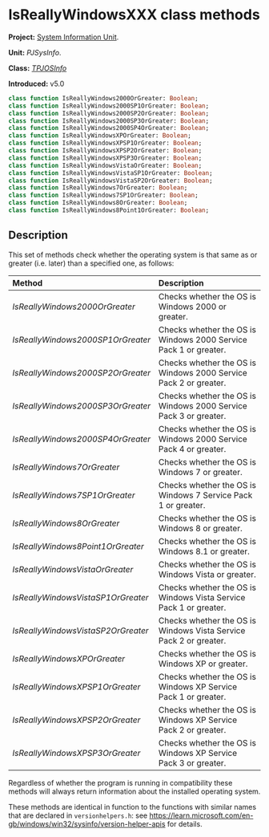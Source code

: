 # IsReallyWindowsXXX class methods #

**Project:** [System Information Unit](../API.md).

**Unit:** _PJSysInfo_.

**Class:** _[TPJOSInfo](./TPJOSInfo.md)_

**Introduced:** v5.0

```pascal
class function IsReallyWindows2000OrGreater: Boolean;
class function IsReallyWindows2000SP1OrGreater: Boolean;
class function IsReallyWindows2000SP2OrGreater: Boolean;
class function IsReallyWindows2000SP3OrGreater: Boolean;
class function IsReallyWindows2000SP4OrGreater: Boolean;
class function IsReallyWindowsXPOrGreater: Boolean;
class function IsReallyWindowsXPSP1OrGreater: Boolean;
class function IsReallyWindowsXPSP2OrGreater: Boolean;
class function IsReallyWindowsXPSP3OrGreater: Boolean;
class function IsReallyWindowsVistaOrGreater: Boolean;
class function IsReallyWindowsVistaSP1OrGreater: Boolean;
class function IsReallyWindowsVistaSP2OrGreater: Boolean;
class function IsReallyWindows7OrGreater: Boolean;
class function IsReallyWindows7SP1OrGreater: Boolean;
class function IsReallyWindows8OrGreater: Boolean;
class function IsReallyWindows8Point1OrGreater: Boolean;
```

## Description ##

This set of methods check whether the operating system is that same as or greater (i.e. later) than a specified one, as follows:

| Method | Description |
|:-------|:------------|
| _IsReallyWindows2000OrGreater_ | Checks whether the OS is Windows 2000 or greater. |
| _IsReallyWindows2000SP1OrGreater_ | Checks whether the OS is Windows 2000 Service Pack 1 or greater. |
| _IsReallyWindows2000SP2OrGreater_ | Checks whether the OS is Windows 2000 Service Pack 2 or greater. |
| _IsReallyWindows2000SP3OrGreater_ | Checks whether the OS is Windows 2000 Service Pack 3 or greater. |
| _IsReallyWindows2000SP4OrGreater_ | Checks whether the OS is Windows 2000 Service Pack 4 or greater. |
| _IsReallyWindows7OrGreater_ | Checks whether the OS is Windows 7 or greater. |
| _IsReallyWindows7SP1OrGreater_ | Checks whether the OS is Windows 7 Service Pack 1 or greater. |
| _IsReallyWindows8OrGreater_ | Checks whether the OS is Windows 8 or greater. |
| _IsReallyWindows8Point1OrGreater_ | Checks whether the OS is Windows 8.1 or greater. |
| _IsReallyWindowsVistaOrGreater_ | Checks whether the OS is Windows Vista or greater. |
| _IsReallyWindowsVistaSP1OrGreater_ | Checks whether the OS is Windows Vista Service Pack 1 or greater. |
| _IsReallyWindowsVistaSP2OrGreater_ | Checks whether the OS is Windows Vista Service Pack 2 or greater. |
| _IsReallyWindowsXPOrGreater_ | Checks whether the OS is Windows XP or greater. |
| _IsReallyWindowsXPSP1OrGreater_ | Checks whether the OS is Windows XP Service Pack 1 or greater. |
| _IsReallyWindowsXPSP2OrGreater_ | Checks whether the OS is Windows XP Service Pack 2 or greater. |
| _IsReallyWindowsXPSP3OrGreater_ | Checks whether the OS is Windows XP Service Pack 3 or greater. |

Regardless of whether the program is running in compatibility these methods will always return information about the installed operating system.

These methods are identical in function to the functions with similar names that are declared in `versionhelpers.h`: see <https://learn.microsoft.com/en-gb/windows/win32/sysinfo/version-helper-apis> for details.
